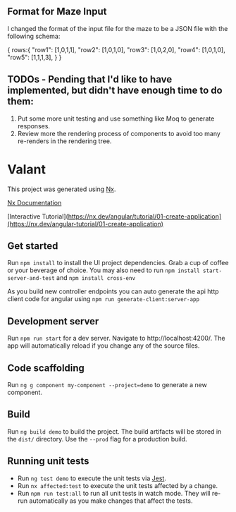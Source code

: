 
## Format for Maze Input
I changed the format of the input file for the maze to be a JSON file with the following schema:

{
	rows:{
        "row1": [1,0,1,1],
        "row2": [1,0,1,0],
        "row3": [1,0,2,0],
        "row4": [1,0,1,0],
        "row5": [1,1,1,3],
	}
}

## TODOs - Pending that I'd like to have implemented, but didn't have enough time to do them:
1. Put some more unit testing and use something like Moq to generate responses.
2. Review more the rendering process of components to avoid too many re-renders in the rendering tree.


# Valant

This project was generated using [Nx](https://nx.dev).

[Nx Documentation](https://nx.dev/getting-started/nx-and-angular)

[Interactive Tutorial](https://nx.dev/angular/tutorial/01-create-application](https://nx.dev/angular-tutorial/01-create-application)

## Get started

Run `npm install` to install the UI project dependencies. Grab a cup of coffee or your beverage of choice.
You may also need to run `npm install start-server-and-test` and `npm install cross-env`

As you build new controller endpoints you can auto generate the api http client code for angular using `npm run generate-client:server-app`

## Development server

Run `npm run start` for a dev server. Navigate to http://localhost:4200/. The app will automatically reload if you change any of the source files.

## Code scaffolding

Run `ng g component my-component --project=demo` to generate a new component.

## Build

Run `ng build demo` to build the project. The build artifacts will be stored in the `dist/` directory. Use the `--prod` flag for a production build.

## Running unit tests

- Run `ng test demo` to execute the unit tests via [Jest](https://jestjs.io).
- Run `nx affected:test` to execute the unit tests affected by a change.
- Run `npm run test:all` to run all unit tests in watch mode. They will re-run automatically as you make changes that affect the tests.
